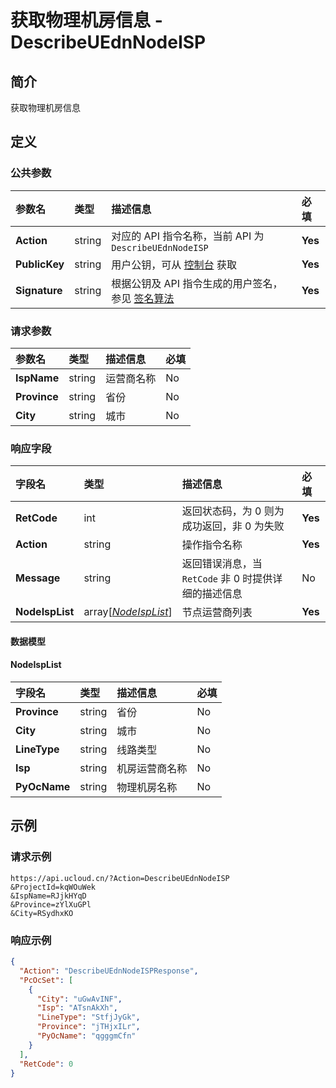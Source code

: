 # 获取物理机房信息 - DescribeUEdnNodeISP

## 简介

获取物理机房信息









## 定义

### 公共参数

| 参数名 | 类型 | 描述信息 | 必填 |
|:---|:---|:---|:---|
| **Action**     | string  | 对应的 API 指令名称，当前 API 为 `DescribeUEdnNodeISP`                        | **Yes** |
| **PublicKey**  | string  | 用户公钥，可从 [控制台](https://console.ucloud.cn/uapi/apikey) 获取                                             | **Yes** |
| **Signature**  | string  | 根据公钥及 API 指令生成的用户签名，参见 [签名算法](api/summary/signature.md)  | **Yes** |

### 请求参数

| 参数名 | 类型 | 描述信息 | 必填 |
|:---|:---|:---|:---|
| **IspName** | string | 运营商名称 |No|
| **Province** | string | 省份 |No|
| **City** | string | 城市 |No|

### 响应字段

| 字段名 | 类型 | 描述信息 | 必填 |
|:---|:---|:---|:---|
| **RetCode** | int | 返回状态码，为 0 则为成功返回，非 0 为失败 |**Yes**|
| **Action** | string | 操作指令名称 |**Yes**|
| **Message** | string | 返回错误消息，当 `RetCode` 非 0 时提供详细的描述信息 |No|
| **NodeIspList** | array[[*NodeIspList*](#NodeIspList)] | 节点运营商列表 |**Yes**|

#### 数据模型


#### NodeIspList

| 字段名 | 类型 | 描述信息 | 必填 |
|:---|:---|:---|:---|
| **Province** | string | 省份 |No|
| **City** | string | 城市 |No|
| **LineType** | string | 线路类型 |No|
| **Isp** | string | 机房运营商名称 |No|
| **PyOcName** | string | 物理机房名称 |No|

## 示例

### 请求示例
    
```
https://api.ucloud.cn/?Action=DescribeUEdnNodeISP
&ProjectId=kqWOuWek
&IspName=RJjkHYqD
&Province=zYlXuGPl
&City=RSydhxKO
```

### 响应示例
    
```json
{
  "Action": "DescribeUEdnNodeISPResponse",
  "PcOcSet": [
    {
      "City": "uGwAvINF",
      "Isp": "ATsnAkXh",
      "LineType": "StfjJyGk",
      "Province": "jTHjxILr",
      "PyOcName": "qgggmCfn"
    }
  ],
  "RetCode": 0
}
```





